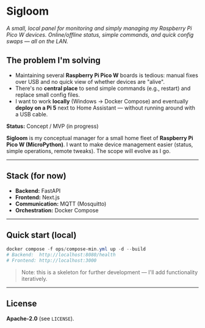 # Sigloom

*A small, local panel for monitoring and simply managing my Raspberry Pi Pico W devices. Online/offline status, simple commands, and quick config swaps — all on the LAN.*

## The problem I'm solving

* Maintaining several **Raspberry Pi Pico W** boards is tedious: manual fixes over USB and no quick view of whether devices are "alive".
* There's no **central place** to send simple commands (e.g., restart) and replace small config files.
* I want to work **locally** (Windows → Docker Compose) and eventually **deploy on a Pi 5** next to Home Assistant — without running around with a USB cable.

**Status:** Concept / MVP (in progress)

**Sigloom** is my conceptual manager for a small home fleet of **Raspberry Pi Pico W (MicroPython)**. I want to make device management easier (status, simple operations, remote tweaks). The scope will evolve as I go.

---

## Stack (for now)

* **Backend:** FastAPI
* **Frontend:** Next.js
* **Communication:** MQTT (Mosquitto)
* **Orchestration:** Docker Compose

---

## Quick start (local)

```powershell
docker compose -f ops/compose-min.yml up -d --build
# Backend:  http://localhost:8080/health
# Frontend: http://localhost:3000
```

> Note: this is a skeleton for further development — I'll add functionality iteratively.

---

## License

**Apache-2.0** (see `LICENSE`).
